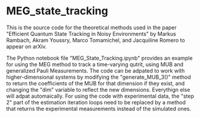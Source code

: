 # MEG_state_tracking
This is the source code for the theoretical methods used in the paper "Efficient Quantum State Tracking in Noisy Environments" by Markus Rambach, Akram Youssry, Marco Tomamichel, and Jacquiline Romero to appear on arXiv. 

The Python notebook file "MEG_State_Tracking.ipynb" provides an example for using the MEG method to track a time-varying qutrit, using MUB and generalized Pauli Measurements. The code can be adpated to work with higher-dimensional systems by modifying the "generate_MUB_3()" method to return the coefficients of the MUB for that dimension if they exist, and changing the "dim" variable to reflect the new dimensions. Everythign else will adpat automaically. For using the code with experimental data, the "step 2" part of the estimation iteration loops need to be replaced by a method that returns the experimental measurements instead of the simulated ones. 
